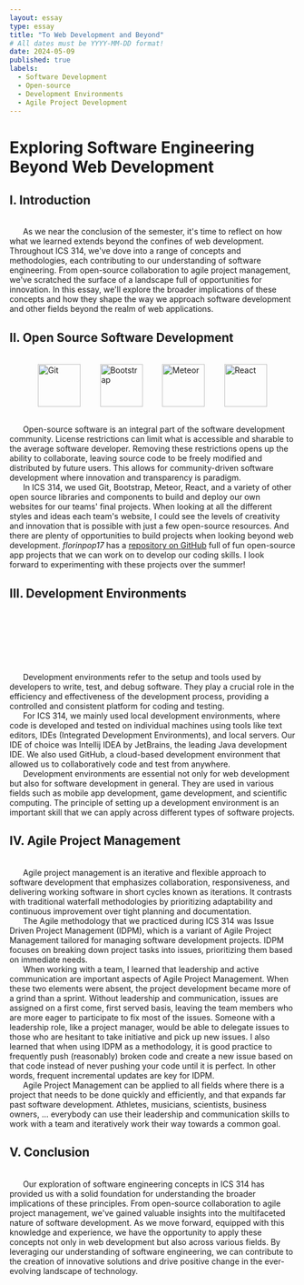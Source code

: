 ```yaml
---
layout: essay
type: essay
title: "To Web Development and Beyond"
# All dates must be YYYY-MM-DD format!
date: 2024-05-09
published: true
labels:
  - Software Development
  - Open-source
  - Development Environments
  - Agile Project Development
---
```


# Exploring Software Engineering Beyond Web Development

## I. Introduction

<br/>
   &nbsp;&nbsp;&nbsp;&nbsp;&nbsp;&nbsp;As we near the conclusion of the semester, it's time to reflect on how what we learned extends beyond the confines of web development. Throughout ICS 314, we've dove into a range of concepts and methodologies, each contributing to our understanding of software engineering. From open-source collaboration to agile project management, we've scratched the surface of a landscape full of opportunities for innovation. In this essay, we'll explore the broader implications of these concepts and how they shape the way we approach software development and other fields beyond the realm of web applications.
<br/>

## II. Open Source Software Development

<br/>
<div style="display: flex; justify-content: space-between; margin: 0 50px">
  <img src="https://encrypted-tbn0.gstatic.com/images?q=tbn:ANd9GcTighzl4KXJWJyka2BaR4_CzFSbYaGONVhpcqxADGgvfg&s" alt="Git" style="height: 75px; margin-right: 10px;">
  <img src="https://upload.wikimedia.org/wikipedia/commons/b/b2/Bootstrap_logo.svg" alt="Bootstrap" style="height: 75px; margin-right: 10px;">
  <img src="https://dmtgy0px4zdqn.cloudfront.net/images/brand/meteor-logo-blue-orange.png" alt="Meteor" style="height: 75px; margin-right: 10px;">
  <img src="https://upload.wikimedia.org/wikipedia/commons/thumb/a/a7/React-icon.svg/2300px-React-icon.svg.png" alt="React" style="height: 75px;">
</div>
<br/>

   &nbsp;&nbsp;&nbsp;&nbsp;&nbsp;&nbsp;Open-source software is an integral part of the software development community. License restrictions can limit what is accessible and sharable to the average software developer. Removing these restrictions opens up the ability to collaborate, leaving source code to be freely modified and distributed by future users. This allows for community-driven software development where innovation and transparency is paradigm.<br>
   &nbsp;&nbsp;&nbsp;&nbsp;&nbsp;&nbsp;In ICS 314, we used Git, Bootstrap, Meteor, React, and a variety of other open source libraries and components to build and deploy our own websites for our teams' final projects. When looking at all the different styles and ideas each team's website, I could see the levels of creativity and innovation that is possible with just a few open-source resources. And there are plenty of opportunities to build projects when looking beyond web development. *florinpop17* has a [repository on GitHub](https://github.com/florinpop17/app-ideas) full of fun open-source app projects that we can work on to develop our coding skills. I look forward to experimenting with these projects over the summer!
<br/>

## III. Development Environments

<br/>
<div style="display: flex; justify-content: space-between; margin: 0 450px">
  <img src="https://upload.wikimedia.org/wikipedia/commons/thumb/9/9c/IntelliJ_IDEA_Icon.svg/2048px-IntelliJ_IDEA_Icon.svg.png" alt="Intellij" style="height: 75px; margin-right: 10px;">
  <img src="https://upload.wikimedia.org/wikipedia/commons/thumb/c/c2/GitHub_Invertocat_Logo.svg/200px-GitHub_Invertocat_Logo.svg.png" alt="Github" style="height: 75px; margin-right: 10px;">
</div>
<br/>
   &nbsp;&nbsp;&nbsp;&nbsp;&nbsp;&nbsp;Development environments refer to the setup and tools used by developers to write, test, and debug software. They play a crucial role in the efficiency and effectiveness of the development process, providing a controlled and consistent platform for coding and testing.<br>
   &nbsp;&nbsp;&nbsp;&nbsp;&nbsp;&nbsp;For ICS 314, we mainly used local development environments, where code is developed and tested on individual machines using tools like text editors, IDEs (Integrated Development Environments), and local servers. Our IDE of choice was Intellij IDEA by JetBrains, the leading Java development IDE. We also used GitHub, a cloud-based development environment that allowed us to collaboratively code and test from anywhere.<br>
   &nbsp;&nbsp;&nbsp;&nbsp;&nbsp;&nbsp;Development environments are essential not only for web development but also for software development in general. They are used in various fields such as mobile app development, game development, and scientific computing. The principle of setting up a development environment is an important skill that we can apply across different types of software projects.
<br/>

## IV. Agile Project Management

<br/>
  &nbsp;&nbsp;&nbsp;&nbsp;&nbsp;&nbsp;Agile project management is an iterative and flexible approach to software development that emphasizes collaboration, responsiveness, and delivering working software in short cycles known as iterations. It contrasts with traditional waterfall methodologies by prioritizing adaptability and continuous improvement over tight planning and documentation.<br>
  &nbsp;&nbsp;&nbsp;&nbsp;&nbsp;&nbsp;The Agile methodology that we practiced during ICS 314 was Issue Driven Project Management (IDPM), which is a variant of Agile Project Management tailored for managing software development projects. IDPM focuses on breaking down project tasks into issues, prioritizing them based on immediate needs.<br>
  &nbsp;&nbsp;&nbsp;&nbsp;&nbsp;&nbsp;When working with a team, I learned that leadership and active communication are important aspects of Agile Project Management. When these two elements were absent, the project development became more of a grind than a sprint. Without leadership and communication, issues are assigned on a first come, first served basis, leaving the team members who are more eager to participate to fix most of the issues. Someone with a leadership role, like a project manager, would be able to delegate issues to those who are hesitant to take initiative and pick up new issues. I also learned that when using IDPM as a methodology, it is good practice to frequently push (reasonably) broken code and create a new issue based on that code instead of never pushing your code until it is perfect. In other words, frequent incremental updates are key for IDPM.<br>
  &nbsp;&nbsp;&nbsp;&nbsp;&nbsp;&nbsp;Agile Project Management can be applied to all fields where there is a project that needs to be done quickly and efficiently, and that expands far past software development. Athletes, musicians, scientists, business owners, ... everybody can use their leadership and communication skills to work with a team and iteratively work their way towards a common goal.
<br/>

## V. Conclusion

<br/>
&nbsp;&nbsp;&nbsp;&nbsp;&nbsp;&nbsp;Our exploration of software engineering concepts in ICS 314 has provided us with a solid foundation for understanding the broader implications of these principles. From open-source collaboration to agile project management, we've gained valuable insights into the multifaceted nature of software development. As we move forward, equipped with this knowledge and experience, we have the opportunity to apply these concepts not only in web development but also across various fields. By leveraging our understanding of software engineering, we can contribute to the creation of innovative solutions and drive positive change in the ever-evolving landscape of technology.
<br/>
